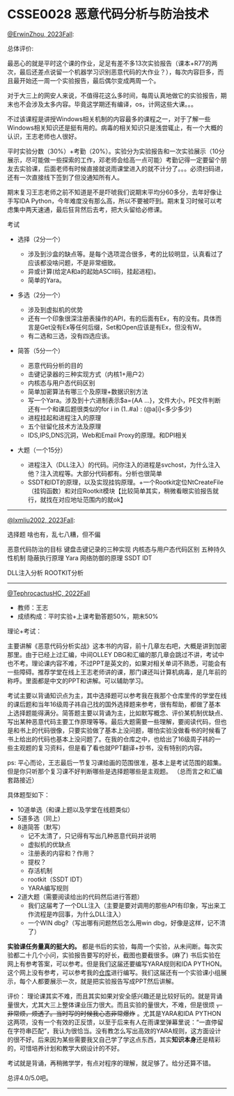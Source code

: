 
# CSSE0028 恶意代码分析与防治技术

[@ErwinZhou, 2023Fall](https://github.com/ErwinZhou):

总体评价:

最恶心的就是平时这个课的作业，足足有差不多13次实验报告（课本+R77的两次，最后还差点说留一个机器学习识别恶意代码的大作业？），每次内容巨多，而且最开始还一周一个实验报告，最后偶尔变成两周一个。

对于大三上的网安人来说，不值得花这么多时间，每周认真地做它的实验报告，期末也不会涉及太多内容。毕竟这学期还有编译，os，计网这些大课。。。

不过该课程是讲授Windows相关机制的内容最多的课程之一，对于了解一些Windows相关知识还是挺有用的。病毒的相关知识只是浅尝辄止，有一个大概的认识，王志老师也人很好。

平时实验分数（30%）+考勤（20%）。实验分为实验报告和一次实验展示（10分展示，尽可能做一些探索的工作，邓老师会给高一点可能）考勤记得一定要留个朋友去实验课，后面老师有时候直接就说雨课堂进入的就不计分了。。。必须扫码进，还有一次直接线下签到了但没通知所有人。

期末复习王志老师之前不知道是不是吓唬我们说期末平均分60多分，去年好像让手写IDA Python，今年难度没有那么高，所以不要被吓到。期末复习时候可以考虑集中两天速通，最后狂背然后去考，把大头留给必修课。

考试

- 选择（2分一个）
  - 涉及到沙盒的缺点等。是每个选项混合很多，考的比较明显，认真看过了应该都没啥问题，不是非常细致。
  - 异或计算(给定A和a的起始ASCII码，挂起进程)。
  - 简单的Yara。

- 多选（2分一个）
  - 涉及到虚拟机的优势
  - 还有一个印象很深注册表操作的API，有的后面有Ex，有的没有。具体而言是Get没有Ex等任何后缀，Set和Open应该是有Ex，但没有W。
  - 有二选和三选，没有四选应该。

- 简答（5分一个）
  - 恶意代码分析的目的
  - 击键记录器的三种实现方式（内核1+用户2）
  - 内核态与用户态代码区别
  - 简单加密算法有哪三个及原理+数据识别方法
  - 写一个Yara。涉及到十六进制表示$a={AA ...}，文件大小，PE文件判断还有一个和课后题很类似的for i in (1..#a) : (@a[i]<多少多少)
  - 进程挂起和进程注入的原理
  - 五个驻留化技术方法及原理
  - IDS,IPS,DNS沉洞，Web和Email Proxy的原理。和DPI相关

- 大题（一个15分）
  - 进程注入（DLL注入）的代码。问你注入的进程是svchost，为什么注入他？注入流程等。大部分代码都有。分析也很简单
  - SSDT和IDT的原理，以及实现挂钩原理。+一个Rootkit定位NtCreateFile（挂钩函数）和对应Rootkit模块【比较简单其实，稍微看眼实验报告就行，就找在对应地址范围内的就ok】

---

[@lxmliu2002, 2023Fall](https://github.com/lxmliu2002):

选择题 啥也有，乱七八糟，但不偏

恶意代码防治的目标
键盘击键记录的三种实现
内核态与用户态代码区别
五种持久性机制
隐蔽执行原理
Yara
网络防御的原理
SSDT IDT

DLL注入分析
ROOTKIT分析

---

[@TephrocactusHC, 2022Fall](https://github.com/TephrocactusHC)

- 教师：王志
- 成绩构成：平时实验+上课考勤答题50%，期末50%

理论+考试：

主要讲解《恶意代码分析实战》这本书的内容，前十几章左右吧，大概是讲到加密那里。由于已经上过汇编，中间OLLEY DBG和汇编的那几章会跳过不讲，考试中也不考。理论课内容不难，不过PPT是英文的，如果对相关单词不熟悉，可能会有一些障碍。推荐学堂在线上王志老师讲的课，那门课还叫计算机病毒，是几年前的称呼。里面都是中文的PPT和讲解。可以辅助学习。

考试主要以背诵知识点为主，其中选择题可以参考我在我那个仓库里传的学堂在线的课后题和当年16级周子祎自己找的国外选择题来参考，很有帮助，都做了基本上选择题能得满分。简答题主要以背诵为主，比如默写概念、评价某机制优缺点、写出某种恶意代码主要工作原理等等。最后大题需要一些理解，要阅读代码，但也是和书上的代码很像，只要实验做了基本上没问题，哪怕实验没做看书的时候看了书上给出的代码也基本上没问题了。在我的仓库之中，也给出了16级周子祎的一些主观题的复习资料，但是看了看也就PPT翻译+抄书，没有特别的内容。

ps: 平心而论，王志最后一节复习课给画的范围很准，基本上是考试范围的超集。但是你只听那个复习课不好判断哪些是选择题哪些是主观题。
（总而言之和汇编套路接近）

具体题型如下：
- 10道单选（和课上题以及学堂在线题类似）
- 5道多选（同上）
- 8道简答（默写）
	- 记不太清了，只记得有写出几种恶意代码并说明
	- 虚拟机的优缺点
	- 注册表的内容和？作用？
	- 提权？
	- 存活机制
	- rootkit（SSDT IDT）
	- YARA编写规则
- 2道大题（需要阅读给出的代码然后进行答题）
	- 我们这届考了一个DLL注入（主要是要对调用的那些API有印象，写出来工作流程是咋回事，为什么DLL注入）
	- 一个WIN dbg?（写出哪有问题然后怎么用win dbg，好像是这样，记不清了）

**实验课任务量真的挺大的。** 都是书后的实验，每周一个实验，从未间断。每次实验都二十几个小问，实验报告要写的好长，截图也要截很多。(麻了) 书后实验在网上有参考答案，可以参考。但是我们这届还要编写YARA规则和IDA PYTHON。这个网上没有参考，可以参考我的[仓库](https://github.com/TephrocactusHC/NKU-YARA-RULES)进行编写。我们这届还有一个实验课小组展示，每个人都要展示一次，就是把实验报告写成PPT然后讲解。

评价：
理论课其实不难，而且其实如果对安全感兴趣还是比较好玩的。就是背诵量很大，尤其大三上整体课业压力很大。而且实验的量很大，不难，但是很烦 ~~，非常烦，烦透了。当时写的时候我心态非常爆炸~~ 。尤其是YARA和IDA PYTHON这两项，没有一个有效的正反馈，以至于后来有人在雨课堂弹幕里说：“一直停留在字符串匹配”，我认为很恰当。没有教怎么写出高效的YARA规则，这方面设计的很不好。后来因为某些需要我又自己学了学这点东西，其实**知识本身**还是精彩的，可惜培养计划和教学大纲设计的不好。

考试就是背诵，再稍微学学，有点对程序的理解，就足够了。给分还算不错。

总评4.0/5.0吧。

---